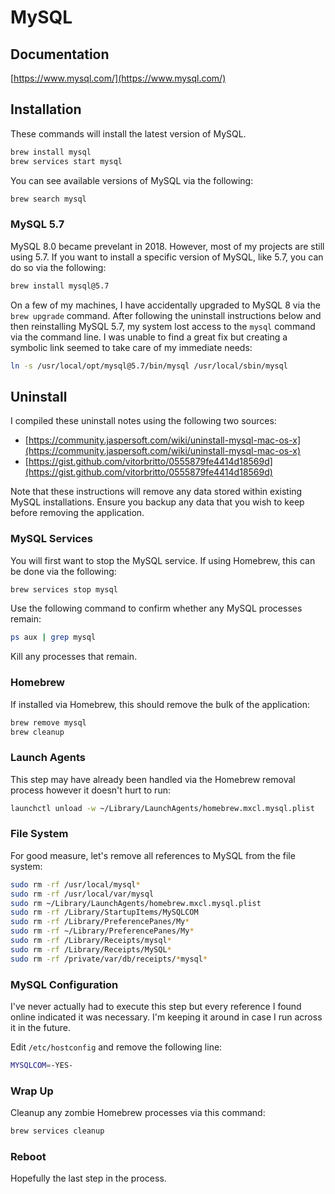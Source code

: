 # MySQL

## Documentation

[https://www.mysql.com/](https://www.mysql.com/)

## Installation

These commands will install the latest version of MySQL.

```bash
brew install mysql
brew services start mysql
```

You can see available versions of MySQL via the following:

```bash
brew search mysql
```

### MySQL 5.7

MySQL 8.0 became prevelant in 2018. However, most of my projects are still using 5.7. If you want to install a specific version of MySQL, like 5.7, you can do so via the following:

```bash
brew install mysql@5.7
```

On a few of my machines, I have accidentally upgraded to MySQL 8 via the `brew upgrade` command. After following the uninstall instructions below and then reinstalling MySQL 5.7, my system lost access to the `mysql` command via the command line. I was unable to find a great fix but creating a symbolic link seemed to take care of my immediate needs:

```bash
ln -s /usr/local/opt/mysql@5.7/bin/mysql /usr/local/sbin/mysql
```

## Uninstall

I compiled these uninstall notes using the following two sources:

* [https://community.jaspersoft.com/wiki/uninstall-mysql-mac-os-x](https://community.jaspersoft.com/wiki/uninstall-mysql-mac-os-x)
* [https://gist.github.com/vitorbritto/0555879fe4414d18569d](https://gist.github.com/vitorbritto/0555879fe4414d18569d)

Note that these instructions will remove any data stored within existing MySQL installations. Ensure you backup any data that you wish to keep before removing the application.

### MySQL Services

You will first want to stop the MySQL service. If using Homebrew, this can be done via the following:

```bash
brew services stop mysql
```

Use the following command to confirm whether any MySQL processes remain:

```bash
ps aux | grep mysql
```

Kill any processes that remain.

### Homebrew

If installed via Homebrew, this should remove the bulk of the application:

```bash
brew remove mysql
brew cleanup
```

### Launch Agents

This step may have already been handled via the Homebrew removal process however it doesn't hurt to run:

```bash
launchctl unload -w ~/Library/LaunchAgents/homebrew.mxcl.mysql.plist
```

### File System

For good measure, let's remove all references to MySQL from the file system:

```bash
sudo rm -rf /usr/local/mysql*
sudo rm -rf /usr/local/var/mysql
sudo rm ~/Library/LaunchAgents/homebrew.mxcl.mysql.plist
sudo rm -rf /Library/StartupItems/MySQLCOM
sudo rm -rf /Library/PreferencePanes/My*
sudo rm -rf ~/Library/PreferencePanes/My*
sudo rm -rf /Library/Receipts/mysql*
sudo rm -rf /Library/Receipts/MySQL*
sudo rm -rf /private/var/db/receipts/*mysql*
```

### MySQL Configuration

I've never actually had to execute this step but every reference I found online indicated it was necessary. I'm keeping it around in case I run across it in the future.

Edit `/etc/hostconfig` and remove the following line:

```bash
MYSQLCOM=-YES-
```

### Wrap Up

Cleanup any zombie Homebrew processes via this command:

```bash
brew services cleanup
```

### Reboot

Hopefully the last step in the process.